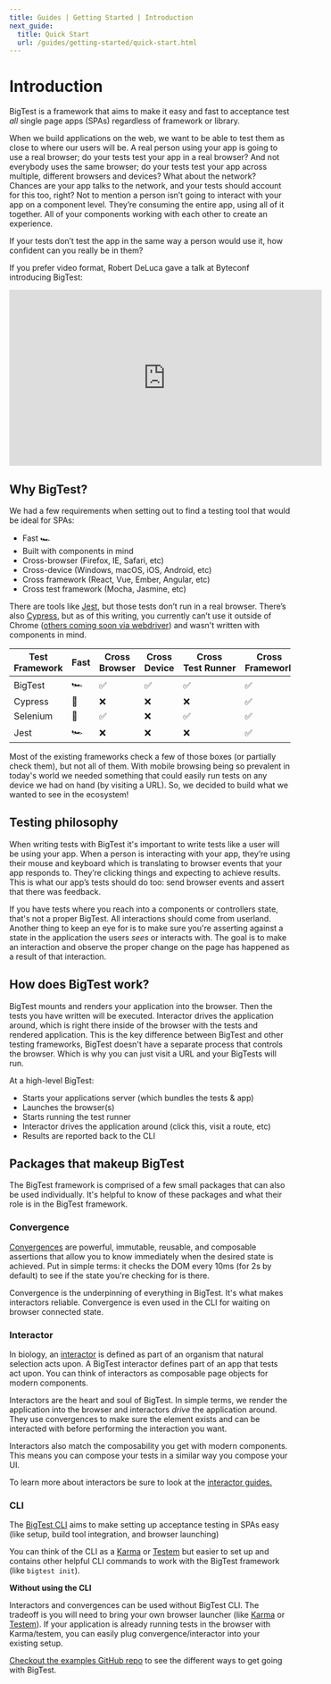 ```yaml
---
title: Guides | Getting Started | Introduction
next_guide:
  title: Quick Start
  url: /guides/getting-started/quick-start.html
---
```


# Introduction

BigTest is a framework that aims to make it easy and fast to
acceptance test _all_ single page apps (SPAs) regardless of framework
or library.

When we build applications on the web, we want to be able to test them
as close to where our users will be. A real person using your app is
going to use a real browser; do your tests test your app in a real
browser? And not everybody uses the same browser; do your tests test
your app across multiple, different browsers and devices? What about
the network? Chances are your app talks to the network, and your tests
should account for this too, right? Not to mention a person isn’t
going to interact with your app on a component level. They’re
consuming the entire app, using all of it together. All of your
components working with each other to create an experience.

If your tests don’t test the app in the same way a person would use
it, how confident can you really be in them?

If you prefer video format, Robert DeLuca gave a talk at Byteconf
introducing BigTest:

<div class="responsive-video">
  <iframe width="560" height="315"
  src="https://www.youtube.com/embed/w8a7Km9b6UI?start=107"
  frameborder="0" allow="autoplay; encrypted-media"
  allowfullscreen></iframe>
</div>


## Why BigTest?

We had a few requirements when setting out to find a testing tool
that would be ideal for SPAs:

- Fast 🏎
- Built with components in mind
- Cross-browser (Firefox, IE, Safari, etc)
- Cross-device (Windows, macOS, iOS, Android, etc)
- Cross framework (React, Vue, Ember, Angular, etc)
- Cross test framework (Mocha, Jasmine, etc)

There are tools like [Jest](https://jestjs.io), but those tests don’t
run in a real browser. There’s also [Cypress](https://cypress.io), but
as of this writing, you currently can’t use it outside of Chrome
([others coming soon via
webdriver](https://github.com/cypress-io/cypress/issues/310)) and
wasn't written with components in mind.

<div class="table-wrapper">
  <div class="table-scroller">
    <table class="comparison-table">
      <thead>
        <tr class="table-header center">
          <th class="sticky-col">Test Framework</th>
          <th>Fast</th>
          <th>Cross Browser</th>
          <th>Cross Device</th>
          <th>Cross Test&nbsp;Runner</th>
          <th>Cross Framework</th>
          <th>Composable</th>
        </tr>
      </thead>
      <tbody>
        <tr class="center">
          <td class="left sticky-col">BigTest</td>
          <td>🏎</td>
          <td>✅</td>
          <td>✅</td>
          <td>✅</td>
          <td>✅</td>
          <td>✅</td>
        </tr>
        <tr class="center">
          <td class="left sticky-col">Cypress</td>
          <td>🚗</td>
          <td>❌</td>
          <td>❌</td>
          <td>❌</td>
          <td>✅<br></td>
          <td>❌</td>
        </tr>
        <tr class="center">
          <td class="left sticky-col">Selenium</td>
          <td>🚌</td>
          <td>✅<br></td>
          <td>❌</td>
          <td>✅<br></td>
          <td>✅<br></td>
          <td>❌</td>
        </tr>
        <tr class="center">
          <td class="left sticky-col">Jest</td>
          <td>🏎</td>
          <td>❌</td>
          <td>❌</td>
          <td>❌<br></td>
          <td>✅</td>
          <td>❌</td>
        </tr>
      </tbody>
    </table>
  </div>
</div>

Most of the existing frameworks check a few of those boxes (or
partially check them), but not all of them. With mobile browsing being
so prevalent in today's world we needed something that could easily run
tests on any device we had on hand (by visiting a URL). So, we decided
to build what we wanted to see in the ecosystem!


## Testing philosophy

When writing tests with BigTest it's important to write tests like a
user will be using your app. When a person is interacting with your
app, they’re using their mouse and keyboard which is translating to
browser events that your app responds to. They’re clicking things and
expecting to achieve results. This is what our app’s tests should do
too: send browser events and assert that there was feedback.

If you have tests where you reach into a components or
controllers state, that's not a proper BigTest. All interactions
should come from userland. Another thing to keep an eye for is to make
sure you're asserting against a state in the application the users
_sees_ or interacts with. The goal is to make an interaction and
observe the proper change on the page has happened as a result of that
interaction.

## How does BigTest work?

BigTest mounts and renders your application into the browser. Then the
tests you have written will be executed. Interactor drives
the application around, which is right there inside of the
browser with the tests and rendered application. This is the key
difference between BigTest and other testing frameworks, BigTest
doesn't have a separate process that controls the browser. Which is
why you can just visit a URL and your BigTests will run.

At a high-level BigTest:

- Starts your applications server (which bundles the tests & app)
- Launches the browser(s)
- Starts running the test runner
- Interactor drives the application around (click this, visit a
  route, etc)
- Results are reported back to the CLI


## Packages that makeup BigTest

The BigTest framework is comprised of a few small packages that can
also be used individually. It's helpful to know of these packages
and what their role is in the BigTest framework.

### Convergence

[Convergences](/docs/convergence/) are powerful, immutable, reusable,
and composable assertions that allow you to know immediately when
the desired state is achieved. Put in simple terms: it checks the DOM
every 10ms (for 2s by default) to see if the state you're checking for
is there.

Convergence is the underpinning of everything in BigTest. It's what
makes interactors reliable. Convergence is even used in the CLI for
waiting on browser connected state.

### Interactor

In biology, an [interactor](/docs/interactor/) is defined as part of
an organism that natural selection acts upon. A BigTest interactor
defines part of an app that tests act upon. You can think of
interactors as composable page objects for modern components.

Interactors are the heart and soul of BigTest. In simple terms,
we render the application into the browser and interactors _drive_ the
application around. They use convergences to make sure the element
exists and can be interacted with before performing the interaction you
want.

Interactors also match the composability you get with modern
components. This means you can compose your tests in a similar way you
compose your UI.

To learn more about interactors be sure to look at the [interactor
guides.](/guides/interactors/introduction)

### CLI

The [BigTest CLI](https://github.com/bigtestjs/cli) aims to make
setting up acceptance testing in SPAs easy (like setup, build
tool integration, and browser launching)

You can think of the CLI as a [Karma](https://karma-runner.github.io/2.0/index.html) or
[Testem](https://github.com/testem/testem) but easier to set up and
contains other helpful CLI commands to work with the BigTest framework
(like `bigtest init`).

**Without using the CLI**

Interactors and convergences can be used without BigTest CLI. The
tradeoff is you will need to bring your own browser launcher
(like [Karma](https://karma-runner.github.io/2.0/index.html) or
[Testem](https://github.com/testem/testem)). If your application is
already running tests in the browser with Karma/testem, you can easily plug
convergence/interactor into your existing setup.

[Checkout the examples GitHub
repo](https://github.com/bigtestjs/examples) to see the different ways to get
going with BigTest.
